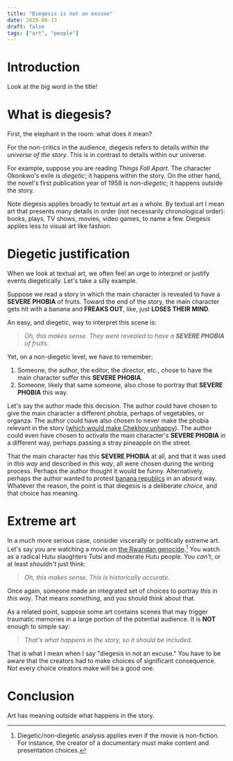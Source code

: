 ```yaml
---
title: "Diegesis is not an excuse"
date: 2020-06-13
draft: false
tags: ["art", "people"]
---
```

# Introduction
Look at the big word in the title!
# What is diegesis?
First, the elephant in the room: what does it mean?

For the non-critics in the audience, diegesis refers to details _within the universe of the story_. This is in contrast to details within our universe.

For example, suppose you are reading _Things Fall Apart_. The character Okonkwo's exile is _diegetic_; it happens within the story. On the other hand, the novel's first publication year of 1958 is _non-diegetic_; it happens outside the story.

Note diegesis applies broadly to textual art as a whole. By textual art I mean art that presents many details in order (not necessarily chronological order): books, plays, TV shows, movies, video games, to name a few. Diegesis applies less to visual art like fashion.
# Diegetic justification
When we look at textual art, we often feel an urge to interpret or justify events diegetically. Let's take a silly example.

Suppose we read a story in which the main character is revealed to have a **SEVERE PHOBIA** of fruits. Toward the end of the story, the main character gets hit with a banana and **FREAKS OUT**, like, just **LOSES THEIR MIND**.

An easy, and diegetic, way to interpret this scene is:
> _Oh, this makes sense. They were revealed to have a **SEVERE PHOBIA** of fruits._

Yet, on a non-diegetic level, we have to remember:
1. Someone, the author, the editor, the director, etc., chose to have the main character suffer this **SEVERE PHOBIA**.
2. Someone, likely that same someone, also chose to portray that **SEVERE PHOBIA** this way.

Let's say the author made this decision. The author could have chosen to give the main character a different phobia, perhaps of vegetables, or organza. The author could have also chosen to never make the phobia relevant in the story ([which would make Chekhov unhappy](https://en.wikipedia.org/wiki/Chekhov%27s_gun)). The author could even have chosen to activate the main character's **SEVERE PHOBIA** in a different way, perhaps passing a stray pineapple on the street.

That the main character has this **SEVERE PHOBIA** at all, and that it was used in _this way_ and described in _this way_, all were chosen during the writing process. Perhaps the author thought it would be funny. Alternatively, perhaps the author wanted to protest [banana republics](https://en.wikipedia.org/wiki/Banana_republic) in an absurd way. Whatever the reason, the point is that diegesis is a deliberate _choice_, and that choice has meaning.
# Extreme art
In a much more serious case, consider viscerally or politically extreme art. Let's say you are watching a movie on [the Rwandan genocide](https://en.wikipedia.org/wiki/Rwandan_genocide).[^1] You watch as a radical Hutu slaughters Tutsi and moderate Hutu people. You _can't_, or at least _shouldn't_ just think:
[^1]: Diegetic/non-diegetic analysis applies even if the movie is non-fiction. For instance, the creator of a documentary must make content and presentation choices.
> _Oh, this makes sense. This is historically accurate._

Once again, someone made an integrated set of choices to portray _this_ in _this way_. That means _something_, and you should think about that.

As a related point, suppose some art contains scenes that may trigger traumatic memories in a large portion of the potential audience. It is **NOT** enough to simple say:
> _That's what happens in the story, so it should be included._

That is what I mean when I say "diegesis in not an excuse." You have to be aware that the creators had to make choices of significant consequence. Not every choice creators make will be a good one.
# Conclusion
Art has meaning outside what happens in the story.
